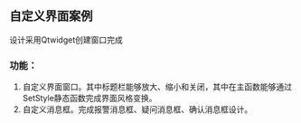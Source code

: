 ## 自定义界面案例
  设计采用Qtwidget创建窗口完成
### 功能：
  1. 自定义界面窗口。其中标题栏能够放大、缩小和关闭，其中在主函数能够通过SetStyle静态函数完成界面风格变换。
  2. 自定义消息框。完成报警消息框、疑问消息框、确认消息框设计。

